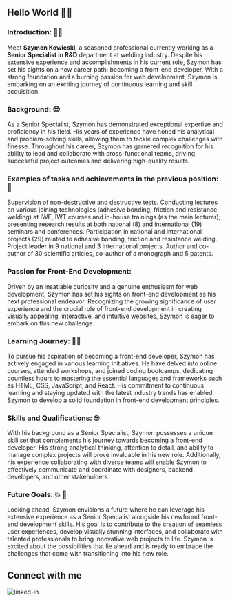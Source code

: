 ## Hello World 👋:grinning:

### Introduction:  :man_astronaut:

Meet **Szymon Kowieski**, a seasoned professional currently working as a **Senior Specialist in R&D** department at welding industry. Despite his extensive experience and accomplishments in his current role, Szymon has set his sights on a new career path: becoming a front-end developer. With a strong foundation and a burning passion for web development, Szymon is embarking on an exciting journey of continuous learning and skill acquisition.

### Background: :sunglasses:
As a Senior Specialist, Szymon has demonstrated exceptional expertise and proficiency in his field. His years of experience have honed his analytical and problem-solving skills, allowing them to tackle complex challenges with finesse. Throughout his career, Szymon has garnered recognition for his ability to lead and collaborate with cross-functional teams, driving successful project outcomes and delivering high-quality results.

### Examples of tasks and achievements in the previous position: :cowboy_hat_face:	
Supervision of non-destructive and destructive tests. Conducting lectures on various joining technologies (adhesive bonding, friction and resistance welding) at IWE, IWT courses and in-house trainings (as the main lecturer); presenting research results at both national (8) and international (19) seminars and conferences. Participation in national and international projects (29) related to adhesive bonding, friction and resistance welding. Project leader in 9 national and 3 international projects. Author and co-author of 30 scientific articles, co-author of a monograph and 5 patents.

### Passion for Front-End Development:
Driven by an insatiable curiosity and a genuine enthusiasm for web development, Szymon has set his sights on front-end development as his next professional endeavor. Recognizing the growing significance of user experience and the crucial role of front-end development in creating visually appealing, interactive, and intuitive websites, Szymon is eager to embark on this new challenge.

### Learning Journey:  :student: 
To pursue his aspiration of becoming a front-end developer, Szymon has actively engaged in various learning initiatives. He have delved into online courses, attended workshops, and joined coding bootcamps, dedicating countless hours to mastering the essential languages and frameworks such as HTML, CSS, JavaScript, and React. His commitment to continuous learning and staying updated with the latest industry trends has enabled Szymon to develop a solid foundation in front-end development principles.

### Skills and Qualifications: :nerd_face:
With his background as a Senior Specialist, Szymon possesses a unique skill set that complements his journey towards becoming a front-end developer. His strong analytical thinking, attention to detail, and ability to manage complex projects will prove invaluable in his new role. Additionally, his experience collaborating with diverse teams will enable Szymon to effectively communicate and coordinate with designers, backend developers, and other stakeholders.

### Future Goals: :boom: :robot:
Looking ahead, Szymon envisions a future where he can leverage his extensive experience as a Senior Specialist alongside his newfound front-end development skills. His goal is to contribute to the creation of seamless user experiences, develop visually stunning interfaces, and collaborate with talented professionals to bring innovative web projects to life. Szymon is excited about the possibilities that lie ahead and is ready to embrace the challenges that come with transitioning into his new role.


## Connect with me

[<img align="left" alt="linked-in" src="https://img.shields.io/badge/linkedin-%230077B5.svg?&style=for-the-badge&logo=linkedin&logoColor=white" />](https://www.linkedin.com/in/szymon-kowieski-81b52513/ )<br>
<!--
**SzymonKowieski/SzymonKowieski** is a ✨ _special_ ✨ repository because its `README.md` (this file) appears on your GitHub profile.

Here are some ideas to get you started:

- 🔭 I’m currently working on ...
- 🌱 I’m currently learning ...
- 👯 I’m looking to collaborate on ...
- 🤔 I’m looking for help with ...
- 💬 Ask me about ...
- 📫 How to reach me: ...
- 😄 Pronouns: ...
- ⚡ Fun fact: ...
-->
